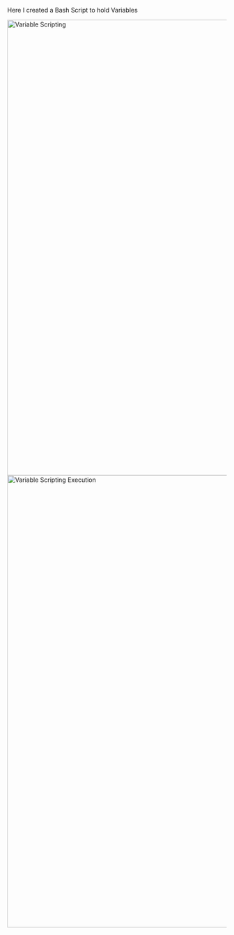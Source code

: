 Here I created a Bash Script to hold Variables

<img width="1045" alt="Variable Scripting" src="https://user-images.githubusercontent.com/103763124/192340473-11cceffb-bcd3-418b-a4c0-5543b079b36e.png">

<img width="1038" alt="Variable Scripting Execution" src="https://user-images.githubusercontent.com/103763124/192340535-6595ec54-2a90-403d-8fde-3b2c4f604e21.png">

